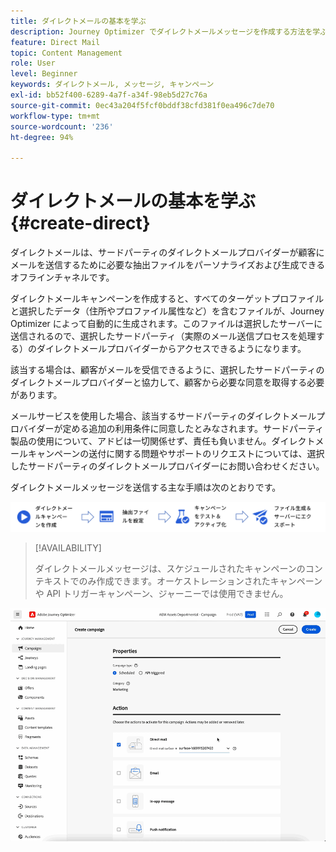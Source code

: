 ```yaml
---
title: ダイレクトメールの基本を学ぶ
description: Journey Optimizer でダイレクトメールメッセージを作成する方法を学ぶ
feature: Direct Mail
topic: Content Management
role: User
level: Beginner
keywords: ダイレクトメール, メッセージ, キャンペーン
exl-id: bb52f400-6289-4a7f-a34f-98eb5d27c76a
source-git-commit: 0ec43a204f5fcf0bddf38cfd381f0ea496c7de70
workflow-type: tm+mt
source-wordcount: '236'
ht-degree: 94%

---
```


# ダイレクトメールの基本を学ぶ {#create-direct}

ダイレクトメールは、サードパーティのダイレクトメールプロバイダーが顧客にメールを送信するために必要な抽出ファイルをパーソナライズおよび生成できるオフラインチャネルです。

ダイレクトメールキャンペーンを作成すると、すべてのターゲットプロファイルと選択したデータ（住所やプロファイル属性など）を含むファイルが、Journey Optimizer によって自動的に生成されます。このファイルは選択したサーバーに送信されるので、選択したサードパーティ（実際のメール送信プロセスを処理する）のダイレクトメールプロバイダーからアクセスできるようになります。

該当する場合は、顧客がメールを受信できるように、選択したサードパーティのダイレクトメールプロバイダーと協力して、顧客から必要な同意を取得する必要があります。

メールサービスを使用した場合、該当するサードパーティのダイレクトメールプロバイダーが定める追加の利用条件に同意したとみなされます。サードパーティ製品の使用について、アドビは一切関係せず、責任も負いません。ダイレクトメールキャンペーンの送付に関する問題やサポートのリクエストについては、選択したサードパーティのダイレクトメールプロバイダーにお問い合わせください。

ダイレクトメールメッセージを送信する主な手順は次のとおりです。

![](assets/dm-creation-process.png)

>[!AVAILABILITY]
>
>ダイレクトメールメッセージは、スケジュールされたキャンペーンのコンテキストでのみ作成できます。オーケストレーションされたキャンペーンや API トリガーキャンペーン、ジャーニーでは使用できません。

![](../rn/assets/do-not-localize/gif-dm.gif)


